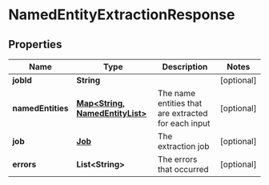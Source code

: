 
# NamedEntityExtractionResponse

## Properties
Name | Type | Description | Notes
------------ | ------------- | ------------- | -------------
**jobId** | **String** |  |  [optional]
**namedEntities** | [**Map&lt;String, NamedEntityList&gt;**](NamedEntityList.md) | The name entities that are extracted for each input |  [optional]
**job** | [**Job**](Job.md) | The extraction job |  [optional]
**errors** | **List&lt;String&gt;** | The errors that occurred |  [optional]



